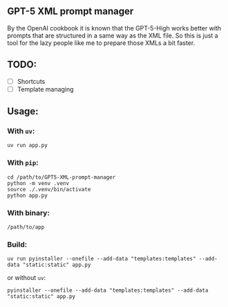 ## GPT-5 XML prompt manager

By the OpenAI cookbook it is known that the GPT-5-High works better with prompts that are structured in a same way as the XML file. So this is just a tool for the lazy people like me to prepare those XMLs a bit faster.

## TODO:

- [ ] Shortcuts
- [ ] Template managing

## Usage:

### With `uv`:

```
uv run app.py
```

### With `pip`:

```
cd /path/to/GPT5-XML-prompt-manager
python -m venv .venv
source ./.venv/bin/activate
python app.py
```

### With binary:

```
/path/to/app
```

### Build:

```
uv run pyinstaller --onefile --add-data "templates:templates" --add-data "static:static" app.py
```
or without `uv`:
```
pyinstaller --onefile --add-data "templates:templates" --add-data "static:static" app.py
```
